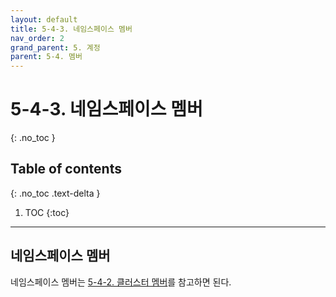 ```yaml
---
layout: default
title: 5-4-3. 네임스페이스 멤버
nav_order: 2
grand_parent: 5. 계정
parent: 5-4. 멤버
---
```


# 5-4-3. 네임스페이스 멤버
{: .no_toc }

## Table of contents
{: .no_toc .text-delta }

1. TOC
{:toc}

---

## 네임스페이스 멤버
네임스페이스 멤버는 [5-4-2. 클러스터 멤버](../4_2_cluster_member)를 참고하면 된다.
